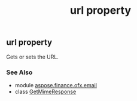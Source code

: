 ﻿---
title: url property
second_title: Aspose.Finance for Python via .NET API References
description: 
type: docs
weight: 30
url: /python-net/aspose.finance.ofx.email/getmimeresponse/url/
is_root: false
---

## url property


Gets or sets the URL.

### See Also
* module [aspose.finance.ofx.email](../../)
* class [GetMimeResponse](/finance/python-net/aspose.finance.ofx.email/getmimeresponse)
